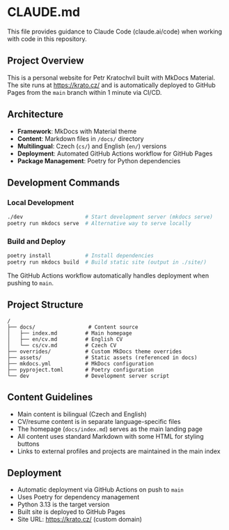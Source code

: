 # CLAUDE.md

This file provides guidance to Claude Code (claude.ai/code) when working with code in this repository.

## Project Overview

This is a personal website for Petr Kratochvíl built with MkDocs Material. The site runs at https://krato.cz/ and is automatically deployed to GitHub Pages from the `main` branch within 1 minute via CI/CD.

## Architecture

- **Framework**: MkDocs with Material theme
- **Content**: Markdown files in `/docs/` directory
- **Multilingual**: Czech (`cs/`) and English (`en/`) versions
- **Deployment**: Automated GitHub Actions workflow for GitHub Pages
- **Package Management**: Poetry for Python dependencies

## Development Commands

### Local Development
```bash
./dev                    # Start development server (mkdocs serve)
poetry run mkdocs serve  # Alternative way to serve locally
```

### Build and Deploy
```bash
poetry install           # Install dependencies
poetry run mkdocs build  # Build static site (output in ./site/)
```

The GitHub Actions workflow automatically handles deployment when pushing to `main`.

## Project Structure

```
/
├── docs/                 # Content source
│   ├── index.md         # Main homepage
│   ├── en/cv.md         # English CV
│   └── cs/cv.md         # Czech CV
├── overrides/           # Custom MkDocs theme overrides
├── assets/              # Static assets (referenced in docs)
├── mkdocs.yml           # MkDocs configuration
├── pyproject.toml       # Poetry configuration
└── dev                  # Development server script
```

## Content Guidelines

- Main content is bilingual (Czech and English)
- CV/resume content is in separate language-specific files
- The homepage (`docs/index.md`) serves as the main landing page
- All content uses standard Markdown with some HTML for styling buttons
- Links to external profiles and projects are maintained in the main index

## Deployment

- Automatic deployment via GitHub Actions on push to `main`
- Uses Poetry for dependency management
- Python 3.13 is the target version
- Built site is deployed to GitHub Pages
- Site URL: https://krato.cz/ (custom domain)